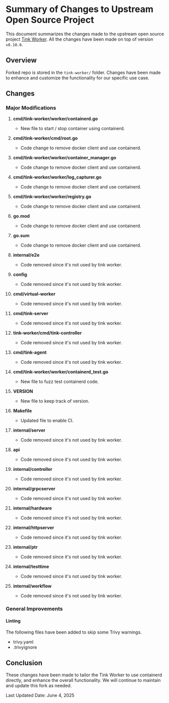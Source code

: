 # Summary of Changes to Upstream Open Source Project

This document summarizes the changes made to the upstream open source project [Tink Worker](https://github.com/tinkerbell/tink).
All the changes have been made on top of version `v0.10.0`.

## Overview

Forked repo is stored in the `tink-worker/` folder.
Changes have been made to enhance and customize the functionality for our specific use case.

## Changes

### Major Modifications

1. **cmd/tink-worker/worker/containerd.go**
    - New file to start / stop container using containerd.

2. **cmd/tink-worker/cmd/root.go**
    - Code change to remove docker client and use containerd.

3. **cmd/tink-worker/worker/container_manager.go**
    - Code change to remove docker client and use containerd.

4. **cmd/tink-worker/worker/log_capturer.go**
    - Code change to remove docker client and use containerd.

5. **cmd/tink-worker/worker/registry.go**
    - Code change to remove docker client and use containerd.

6. **go.mod**
    - Code change to remove docker client and use containerd.

7. **go.sum**
    - Code change to remove docker client and use containerd.

8. **internal/e2e**
    - Code removed since it's not used by tink worker.

9. **config**
    - Code removed since it's not used by tink worker.

10. **cmd/virtual-worker**
    - Code removed since it's not used by tink worker.

11. **cmd/tink-server**
    - Code removed since it's not used by tink worker.

12. **tink-worker/cmd/tink-controller**
    - Code removed since it's not used by tink worker.

13. **cmd/tink-agent**
    - Code removed since it's not used by tink worker.

14. **cmd/tink-worker/worker/containerd_test.go**
    - New file to fuzz test containerd code.

15. **VERSION**
    - New file to keep track of version.

16. **Makefile**
    - Updated file to enable CI.

17. **internal/server**
    - Code removed since it's not used by tink worker.

18. **api**
    - Code removed since it's not used by tink worker.

19. **internal/controller**
    - Code removed since it's not used by tink worker.

20. **internal/grpcserver**
    - Code removed since it's not used by tink worker.

21. **internal/hardware**
    - Code removed since it's not used by tink worker.

22. **internal/httpserver**
    - Code removed since it's not used by tink worker.

23. **internal/ptr**
    - Code removed since it's not used by tink worker.

24. **internal/testtime**
    - Code removed since it's not used by tink worker.

25. **internal/workflow**
    - Code removed since it's not used by tink worker.

### General Improvements

#### Linting

The following files have been added to skip some Trivy warnings.

- trivy.yaml
- .trivyignore

## Conclusion

These changes have been made to tailor the Tink Worker to use containerd directly,
and enhance the overall functionality. We will continue to maintain and update this fork as needed.

Last Updated Date: June 4, 2025
